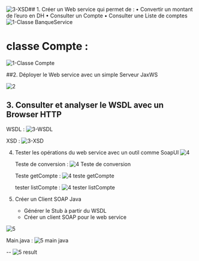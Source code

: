 ![3-XSD](https://github.com/MansourAnas1/TP5-Web-services-SOAP-WSDL-AnasMansour-MIAAD-/assets/167020036/35c2929a-df4e-4358-9a20-c7fb0aee5fe9)## 1. Créer un Web service qui permet de :
  • Convertir un montant de l’euro en DH 
  • Consulter un Compte 
  • Consulter une Liste de comptes
![1-Classe BanqueService](https://github.com/MansourAnas1/TP5-Web-services-SOAP-WSDL-AnasMansour-MIAAD-/assets/167020036/1a341421-d296-4d6b-8534-2bf9cc2f3ba6)
# classe Compte :
![1-Classe Compte](https://github.com/MansourAnas1/TP5-Web-services-SOAP-WSDL-AnasMansour-MIAAD-/assets/167020036/c8fdfbce-a89b-4bb4-9f30-422a9607311e)

##2. Déployer le Web service avec un simple Serveur JaxWS

![2](https://github.com/MansourAnas1/TP5-Web-services-SOAP-WSDL-AnasMansour-MIAAD-/assets/167020036/bf3e8a4e-5571-4241-97ed-30d8caceda0b)

## 3. Consulter et analyser le WSDL avec un Browser HTTP
WSDL : 
![3-WSDL](https://github.com/MansourAnas1/TP5-Web-services-SOAP-WSDL-AnasMansour-MIAAD-/assets/167020036/3e96ffc4-a111-4f3c-bd7d-a0993c366164)

XSD : 
![3-XSD](https://github.com/MansourAnas1/TP5-Web-services-SOAP-WSDL-AnasMansour-MIAAD-/assets/167020036/85fd2b8b-a90d-4bc7-9bfb-3df04974c0ee)


4. Tester les opérations du web service avec un outil comme SoapUI
![4](https://github.com/MansourAnas1/TP5-Web-services-SOAP-WSDL-AnasMansour-MIAAD-/assets/167020036/b51740d0-676b-4985-abe2-3237e5b59ba3)

    Teste de conversion :
![4 Teste de conversion](https://github.com/MansourAnas1/TP5-Web-services-SOAP-WSDL-AnasMansour-MIAAD-/assets/167020036/378d3e97-2224-435e-b968-d7ae11ce01c9)

    Teste getCompte :
![4 teste getCompte](https://github.com/MansourAnas1/TP5-Web-services-SOAP-WSDL-AnasMansour-MIAAD-/assets/167020036/d6c90805-bb1e-4552-9ffd-e4e832f66f93)

    tester listCompte :
![4 tester listCompte](https://github.com/MansourAnas1/TP5-Web-services-SOAP-WSDL-AnasMansour-MIAAD-/assets/167020036/da2278c9-02e1-40c1-9ac6-34d8a3dccf49)


5. Créer un Client SOAP Java
      - Générer le Stub à partir du WSDL
      - Créer un client SOAP pour le web service
  
![5](https://github.com/MansourAnas1/TP5-Web-services-SOAP-WSDL-AnasMansour-MIAAD-/assets/167020036/3d2fb014-8040-4610-b275-51ae1e908b5f)

Main.java : 
![5 main java](https://github.com/MansourAnas1/TP5-Web-services-SOAP-WSDL-AnasMansour-MIAAD-/assets/167020036/aec8fc06-3458-4fff-925c-59246d22f767)

--
![5 result](https://github.com/MansourAnas1/TP5-Web-services-SOAP-WSDL-AnasMansour-MIAAD-/assets/167020036/7fb12ba8-e793-456a-91a1-618793d3f2db)

